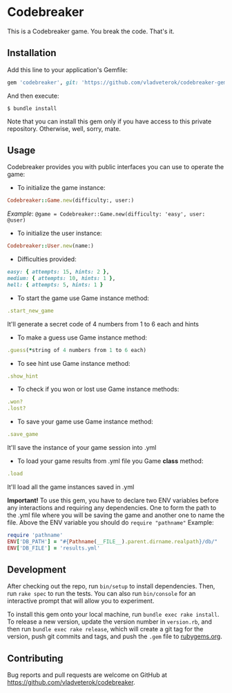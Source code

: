# Codebreaker

This is a Codebreaker game. You break the code. That's it.

## Installation

Add this line to your application's Gemfile:

```ruby
gem 'codebreaker', git: 'https://github.com/vladveterok/codebreaker-gem.git', branch: 'develop'
```

And then execute:

    $ bundle install

Note that you can install this gem only if you have access to this private repository. Otherwise, well, sorry, mate.

## Usage

Codebreaker provides you with public interfaces you can use to operate the game:

* To initialize the game instance:
```ruby
Codebreaker::Game.new(difficulty:, user:)
```
*Example*: ```@game = Codebreaker::Game.new(difficulty: 'easy', user: @user)```
* To initialize the user instance:
```ruby
Codebreaker::User.new(name:)
```
* Difficulties provided:
```ruby
easy: { attempts: 15, hints: 2 },
medium: { attempts: 10, hints: 1 },
hell: { attempts: 5, hints: 1 }
```
* To start the game use Game instance method:
```ruby
.start_new_game
```
It'll generate a secret code of 4 numbers from 1 to 6 each and hints
* To make a guess use Game instance method:
```ruby
.guess(*string of 4 numbers from 1 to 6 each)
```
* To see hint use Game instance method:
```ruby
.show_hint
```
* To check if you won or lost use Game instance methods:
```ruby
.won?
.lost?
```
* To save your game use Game instance method:
```ruby
.save_game
```
It'll save the instance of your game session into .yml
* To load your game results from .yml file you Game **class** method:
```ruby
.load
```
It'll load all the game instances saved in .yml

**Important!** To use this gem, you have to declare two ENV variables before any interactions and requiring any dependencies. One to form the path to the .yml file where you will be saving the game and another one to name the file. Above the ENV variable you should do ```require "pathname"``` Example:
```ruby
require 'pathname'
ENV['DB_PATH'] = "#{Pathname(__FILE__).parent.dirname.realpath}/db/"
ENV['DB_FILE'] = 'results.yml'
```

## Development

After checking out the repo, run `bin/setup` to install dependencies. Then, run `rake spec` to run the tests. You can also run `bin/console` for an interactive prompt that will allow you to experiment.

To install this gem onto your local machine, run `bundle exec rake install`. To release a new version, update the version number in `version.rb`, and then run `bundle exec rake release`, which will create a git tag for the version, push git commits and tags, and push the `.gem` file to [rubygems.org](https://rubygems.org).

## Contributing

Bug reports and pull requests are welcome on GitHub at https://github.com/vladveterok/codebreaker.

